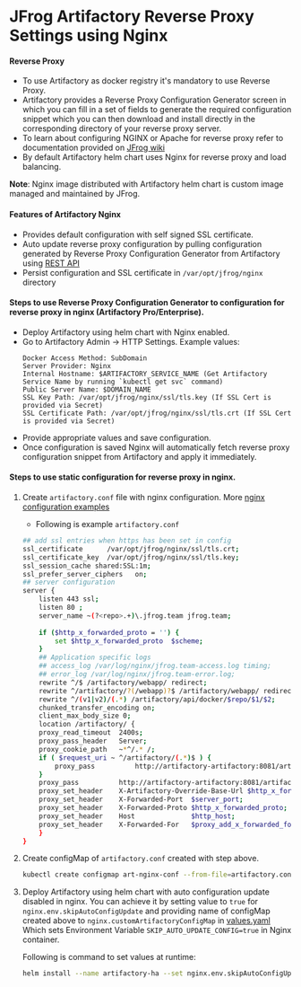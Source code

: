 # JFrog Artifactory Reverse Proxy Settings using Nginx

#### Reverse Proxy
*   To use Artifactory as docker registry it's mandatory to use Reverse Proxy.
*   Artifactory provides a Reverse Proxy Configuration Generator screen in which you can fill in a set of fields to generate 
the required configuration snippet which you can then download and install directly in the corresponding directory of your reverse proxy server.   
*   To learn about configuring NGINX or Apache for reverse proxy refer to documentation provided on [JFrog wiki](https://www.jfrog.com/confluence/display/RTF/Configuring+a+Reverse+Proxy)
*   By default Artifactory helm chart uses Nginx for reverse proxy and load balancing.
  
**Note**: Nginx image distributed with Artifactory helm chart is custom image managed and maintained by JFrog.  
  
####  Features of Artifactory Nginx
*   Provides default configuration with self signed SSL certificate.
*   Auto update reverse proxy configuration by pulling configuration generated by Reverse Proxy Configuration Generator from Artifactory using [REST API](https://www.jfrog.com/confluence/display/RTF/Configuring+a+Reverse+Proxy#ConfiguringaReverseProxy-RESTAPI)
*   Persist configuration and SSL certificate in `/var/opt/jfrog/nginx` directory
  
#### Steps to use Reverse Proxy Configuration Generator to configuration for reverse proxy in nginx (Artifactory Pro/Enterprise).  
*   Deploy Artifactory using helm chart with Nginx enabled.
*   Go to Artifactory Admin -> HTTP Settings. 
    Example values: 
    ```
    Docker Access Method: SubDomain
    Server Provider: Nginx
    Internal Hostname: $ARTIFACTORY_SERVICE_NAME (Get Artifactory Service Name by running `kubectl get svc` command)
    Public Server Name: $DOMAIN_NAME
    SSL Key Path: /var/opt/jfrog/nginx/ssl/tls.key (If SSL Cert is provided via Secret)
    SSL Certificate Path: /var/opt/jfrog/nginx/ssl/tls.crt (If SSL Cert is provided via Secret)
    ```
*   Provide appropriate values and save configuration.
*   Once configuration is saved Nginx will automatically fetch reverse proxy configuration snippet from Artifactory and apply it immediately.
  
#### Steps to use static configuration for reverse proxy in nginx.
1.  Create `artifactory.conf` file with nginx configuration. More [nginx configuration examples](https://github.com/jfrog/artifactory-docker-examples/tree/master/files/nginx/conf.d) 
    * Following is example `artifactory.conf`
    ```bash
    ## add ssl entries when https has been set in config
    ssl_certificate      /var/opt/jfrog/nginx/ssl/tls.crt;
    ssl_certificate_key  /var/opt/jfrog/nginx/ssl/tls.key;
    ssl_session_cache shared:SSL:1m;
    ssl_prefer_server_ciphers   on;
    ## server configuration
    server {
        listen 443 ssl;
        listen 80 ;
        server_name ~(?<repo>.+)\.jfrog.team jfrog.team;
        
        if ($http_x_forwarded_proto = '') {
            set $http_x_forwarded_proto  $scheme;
        }
        ## Application specific logs
        ## access_log /var/log/nginx/jfrog.team-access.log timing;
        ## error_log /var/log/nginx/jfrog.team-error.log;
        rewrite ^/$ /artifactory/webapp/ redirect;
        rewrite ^/artifactory/?(/webapp)?$ /artifactory/webapp/ redirect;
        rewrite ^/(v1|v2)/(.*) /artifactory/api/docker/$repo/$1/$2;
        chunked_transfer_encoding on;
        client_max_body_size 0;
        location /artifactory/ {
        proxy_read_timeout  2400s;
        proxy_pass_header   Server;
        proxy_cookie_path   ~*^/.* /;
        if ( $request_uri ~ ^/artifactory/(.*)$ ) {
            proxy_pass          http://artifactory-artifactory:8081/artifactory/$1;
        }
        proxy_pass          http://artifactory-artifactory:8081/artifactory/;
        proxy_set_header    X-Artifactory-Override-Base-Url $http_x_forwarded_proto://$host:$server_port/artifactory;
        proxy_set_header    X-Forwarded-Port  $server_port;
        proxy_set_header    X-Forwarded-Proto $http_x_forwarded_proto;
        proxy_set_header    Host              $http_host;
        proxy_set_header    X-Forwarded-For   $proxy_add_x_forwarded_for;
        }
    }
    ```
    
2.  Create configMap of `artifactory.conf` created with step above.
    ```bash
    kubectl create configmap art-nginx-conf --from-file=artifactory.conf
    ```
3.  Deploy Artifactory using helm chart with auto configuration update disabled in nginx.
    You can achieve it by setting value to `true` for `nginx.env.skipAutoConfigUpdate` and providing name of configMap created above to `nginx.customArtifactoryConfigMap` in [values.yaml](values.yaml)
    Which sets Environment Variable `SKIP_AUTO_UPDATE_CONFIG=true` in Nginx container. 
    
    Following is command to set values at runtime:
    ```bash
    helm install --name artifactory-ha --set nginx.env.skipAutoConfigUpdate=true,nginx.customArtifactoryConfigMap=art-nginx-conf jfrog/artifactory
    ```